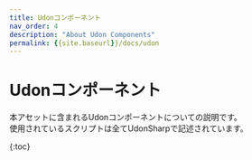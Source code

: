 ```yaml
---
title: Udonコンポーネント
nav_order: 4
description: "About Udon Components"
permalink: {{site.baseurl}}/docs/udon
---
```


# Udonコンポーネント

本アセットに含まれるUdonコンポーネントについての説明です。  
使用されているスクリプトは全てUdonSharpで記述されています。

{:toc}
